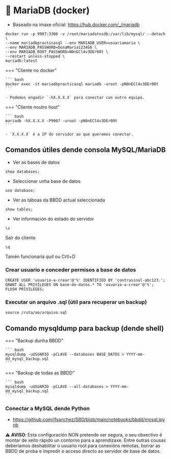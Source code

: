 # 🧾 MariaDB (docker)

 - Baseado na imaxe oficial: <https://hub.docker.com/_/mariadb>

~~~~
docker run -p 9907:3306 -v /root/mariadatosdb:/var/lib/mysql/ --detach \
--name mariadbpracticasql --env MARIADB_USER=usuariamaria \
--env MARIADB_PASSWORD=DonaMaria123456 \
--env MARIADB_ROOT_PASSWORD=N0nECl4v3DEr00t \
--restart unless-stopped \
mariadb:latest
~~~~

=== "Cliente no docker"

    ``` bash
    docker exec -it mariadbpracticasql mariadb -uroot -pN0nECl4v3DEr00t
    ```

    - Podemos engadir `-hX.X.X.X` para conectar con outro equipo.

=== "Cliente noutro host"

    ``` bash
    mariadb -hX.X.X.X -P9907 -uroot -pN0nECl4v3DEr00t
    ```

    - `X.X.X.X` é a IP do servidor ao que queremos conectar.

## Comandos útiles dende consola MySQL/MariaDB

- Ver as bases de datos

~~~~
show databases;
~~~~

- Seleccionar unha base de datos

~~~~
use database;
~~~~

- Ver as táboas da BBDD actual seleccionada

~~~~
show tables;
~~~~

- Ver información do estado do servidor

~~~~
\s
~~~~


Saír do cliente

~~~~
\q
~~~~

Tamén funcionaría *quit* ou Crtl+D

### Crear usuario e conceder permisos a base de datos

~~~~
CREATE USER 'usuario-a-crear'@'%' IDENTIFIED BY 'contrasinal-abc123.';
GRANT ALL PRIVILEGES ON base-de-datos.* TO 'usuario-a-crear'@'%';
FLUSH PRIVILEGES;
~~~~

### Executar un arquivo .sql (útil para recuperar un backup)

~~~~
source /ruta/ao/arquivo.sql
~~~~

## Comando mysqldump para backup (dende shell)

=== "Backup dunha BBDD"

    ``` bash
    mysqldump -uUSUARIO -pCLAVE --databases BASE_DATOS > YYYY-mm-dd_mysql_backup.sql
    ```
=== "Backup de todas as BBDD"

    ``` bash
    mysqldump -uUSUARIO -pCLAVE --all-databases > YYYY-mm-dd_mysql_backup.sql
    ```

### Conectar a MySQL dende Python

- <https://github.com/jfsanchez/SBD/blob/main/notebooks/bbdd/mysql.ipynb>


⚠️ **AVISO**: Esta configuración NON pretende ser segura, o seu obxectivo é montar de xeito rápido un contorno para a aprendizaxe. Entre outras cousas deberíamos deshabilitar o usuario root para conexións remotas, borrar as BBDD de proba e impredir o acceso directo ao servidor de base de datos.
